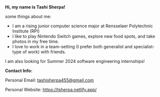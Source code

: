 **Hi, my name is Tashi Sherpa!**

some things about me:
 - I am a rising junior computer science major at Rensselaer Polytechnic Institute (RPI)
 - I like to play Nintendo Switch games, explore new food spots, and take photos in my free time.
 - I love to work in a team-setting (I prefer both generalist and specialist-type of work) with friends.

I am also looking for Summer 2024 software engineering internships!

**Contact Info:**

Personal Email: tashisherpa455@gmail.com

Personal Website: https://tsherpa.netlify.app/

<!---
TSherpa10/TSherpa10 is a ✨ special ✨ repository because its `README.md` (this file) appears on your GitHub profile.
You can click the Preview link to take a look at your changes.
--->
